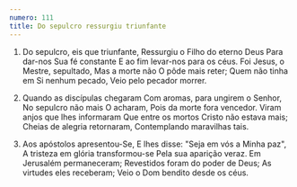 ```yaml
---
numero: 111
title: Do sepulcro ressurgiu triunfante
---
```

1. Do sepulcro, eis que triunfante,
Ressurgiu o Filho do eterno Deus
Para dar-nos Sua fé constante
E ao fim levar-nos para os céus.
Foi Jesus, o Mestre, sepultado,
Mas a morte não O pôde mais reter;
Quem não tinha em Si nenhum pecado,
Veio pelo pecador morrer.

2. Quando as discípulas chegaram
Com aromas, para ungirem o Senhor,
No sepulcro não mais O acharam,
Pois da morte fora vencedor.
Viram anjos que lhes informaram
Que entre os mortos Cristo não estava mais;
Cheias de alegria retornaram,
Contemplando maravilhas tais.

3. Aos apóstolos apresentou-Se,
E lhes disse: "Seja em vós a Minha paz",
A tristeza em glória transformou-se
Pela sua aparição veraz.
Em Jerusalém permaneceram;
Revestidos foram do poder de Deus;
As virtudes eles receberam;
Veio o Dom bendito desde os céus.
